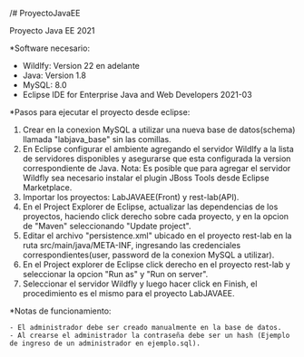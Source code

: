 /# ProyectoJavaEE

Proyecto Java EE 2021

*Software necesario:

  - Wildlfy: Version 22 en adelante
  - Java: Version 1.8
  - MySQL: 8.0
  - Eclipse IDE for Enterprise Java and Web Developers 2021-03
  
*Pasos para ejecutar el proyecto desde eclipse:
  
  1. Crear en la conexion MySQL a utilizar una nueva base de datos(schema) llamada "labjava_base" sin las comillas.
  2. En Eclipse configurar el ambiente agregando el servidor Wildlfy a la lista de servidores disponibles y asegurarse que esta configurada la version correspondiente de Java. Nota: Es posible que para agregar el servidor Wildfly sea necesario instalar el plugin JBoss Tools desde Eclipse Marketplace.
  3. Importar los proyectos: LabJAVAEE(Front) y rest-lab(API).
  4. En el Project Explorer de Eclipse, actualizar las dependencias de los proyectos, haciendo click derecho sobre cada proyecto, y en la opcion de "Maven" seleccionando "Update project".
  5. Editar el archivo "persistence.xml" ubicado en el proyecto rest-lab en la ruta src/main/java/META-INF, ingresando las credenciales correspondientes(user, password de la conexion MySQL a utilizar).
  6. En el Project explorer de Eclipse click derecho en el proyecto rest-lab y seleccionar la opcion "Run as" y "Run on server".
  7. Seleccionar el servidor Wildfly y luego hacer click en Finish, el procedimiento es el mismo para el proyecto LabJAVAEE.
  
  *Notas de funcionamiento: 
  
    - El administrador debe ser creado manualmente en la base de datos.
    - Al crearse el administrador la contraseña debe ser un hash (Ejemplo de ingreso de un administrador en ejemplo.sql).
    
